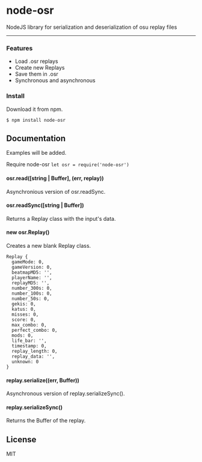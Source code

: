 # node-osr
NodeJS library for serialization and deserialization of osu replay files

---

### Features

* Load .osr replays
* Create new Replays
* Save them in .osr
* Synchronous and asynchronous 

### Install

Download it from npm.

`$ npm install node-osr`

## Documentation
Examples will be added.

Require node-osr
`let osr = require('node-osr')`
#### osr.read([string | Buffer], (err, replay))
Asynchronious version of osr.readSync.

#### osr.readSync([string | Buffer])
Returns a Replay class with the input's data.

#### new osr.Replay()
Creates a new blank Replay class.
```
Replay {
  gameMode: 0,
  gameVersion: 0,
  beatmapMD5: '',
  playerName: '',
  replayMD5: '',
  number_300s: 0,
  number_100s: 0,
  number_50s: 0,
  gekis: 0,
  katus: 0,
  misses: 0,
  score: 0,
  max_combo: 0,
  perfect_combo: 0,
  mods: 0,
  life_bar: '',
  timestamp: 0,
  replay_length: 0,
  replay_data: '',
  unknown: 0
}
```
#### replay.serialize((err, Buffer))
Asynchronous version of replay.serializeSync().

#### replay.serializeSync()
Returns the Buffer of the replay.

## License
MIT